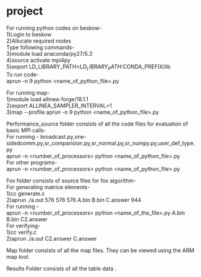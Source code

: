 # project

For running python codes on beskow- <br />
1)Login to beskow <br />
 2)Allocate required nodes <br />
 Type following commands- <br />
 3)module load anaconda/py27/5.3 <br />
 4)source activate mpi4py <br />
 5)export LD_LIBRARY_PATH=$LD_LIBRARY_PATH:$CONDA_PREFIX/lib <br />
 To run code- <br />
 aprun -n 9 python <name_of_python_file>.py <arguments> <br />

For running map- <br />
1)module load allinea-forge/18.1.1 <br />
2)export ALLINEA_SAMPLER_INTERVAL=1 <br />
3)map --profile aprun -n 9 python <name_of_python_file>.py <arguments> <br />

Performance_source folder consists of all the code files for evaluation of basic MPI calls- <br />
For running - broadcast.py,one-sidedcomm.py,sr_comparision.py,sr_normal.py,sr_numpy.py,user_def_type.py <br /> 
aprun -n <number_of_processors> python <name_of_python_file>.py
<size argument> <br />
For other programs- <br />
aprun -n <number_of_processors> python <name_of_python_file>.py <br />

Fox folder consists of source files for fox algorithm- <br />
For generating matrice elements- <br />
1)cc generate.c <br />
2)aprun ./a.out 576 576 576 A.bin B.bin C.answer 944 <br />
For running - <br />
aprun -n <number_of_processors> python <name_of_the_file>.py A.bin B.bin C2.answer <br />
For verifying- <br />
1)cc verify.c <br />
2)aprun ./a.out C2.answer C.answer <br />

Map folder consists of all the map files. They can be viewed using the ARM map tool. <br />

Results Folder consists of all the table data .

